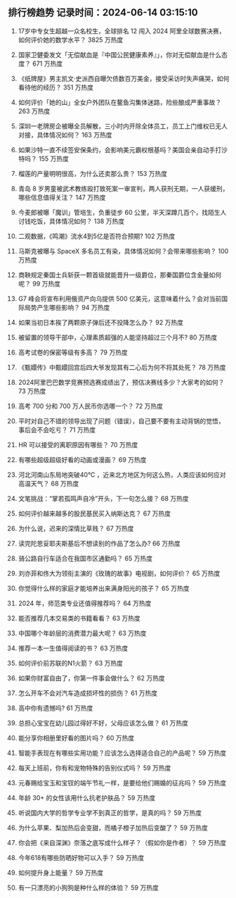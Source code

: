 
## 排行榜趋势 记录时间：2024-06-14 03:15:10
  
  1. 17岁中专女生超越一众名校生，全球排名 12 闯入 2024 阿里全球数赛决赛，如何评价她的数学水平？ 3825 万热度
    
  2. 国家卫健委发文「无偿献血是『中国公民健康素养』」，你对无偿献血是什么态度？ 671 万热度
    
  3. 《纸牌屋》男主凯文·史派西自曝欠债数百万美金，接受采访时失声痛哭，如何看待他的经历？ 351 万热度
    
  4. 如何评价「她的山」全女户外团队在鳌鱼沟集体迷路，险些酿成严重事故？ 263 万热度
    
  5. 深圳一老牌房企被曝全员解散，三小时内开除全体员工，员工上门维权已无人对接，具体情况如何？ 163 万热度
    
  6. 如果沙特一直不续签安保条约，会影响美元霸权根基吗？美国会亲自动手打沙特吗？ 155 万热度
    
  7. 榴莲的产量明明很高，为什么还卖那么贵？ 153 万热度
    
  8. 青岛 8 岁男童被武术教练殴打致死案一审宣判，两人获刑无期，一人获缓刑，哪些信息值得关注？ 147 万热度
    
  9. 今麦郎被曝「魔训」管培生，负重徒步 60 公里，半天深蹲几百个，找陌生人讨钱吃饭，具体情况如何？ 138 万热度
    
  10. 二观数据，《鸣潮》流水4到5亿是否符合预期? 102 万热度
    
  11. 马斯克被曝与 SpaceX 多名员工有染，具体情况如何？会带来哪些影响？ 100 万热度
    
  12. 商鞅规定秦国士兵斩获一颗首级就能晋升一级爵位，那秦国爵位含金量如何呢？ 99 万热度
    
  13. G7 峰会将宣布利用俄资产向乌提供 500 亿美元，这意味着什么？会对当前国际局势产生哪些影响？ 94 万热度
    
  14. 如果当初日本挨了两颗原子弹后还不投降怎么办？ 92 万热度
    
  15. 被留置的领导干部中，心理素质超强的人能坚持超过三个月不? 80 万热度
    
  16. 高考试卷的保密等级有多高？ 79 万热度
    
  17. 《甄嬛传》中甄嬛回宫后四大爷发现其有二心后为何不将其处死？ 78 万热度
    
  18. 2024阿里巴巴数学竞赛预选赛成绩出了，预估决赛线多少？大家考的如何？ 73 万热度
    
  19. 高考 700 分和 700 万人民币你选哪一个？ 72 万热度
    
  20. 平时对自己不错的领导出现了问题（错误），自己要不要有主动背锅的觉悟，事后会不会吃亏？ 71 万热度
    
  21. HR 可以接受的离职原因有哪些？ 70 万热度
    
  22. 有哪些超级超级好看的动画或漫画？ 69 万热度
    
  23. 河北河南山东局地突破40℃ ，近来北方地区为何这么热，人类应该如何应对高温天气？ 68 万热度
    
  24. 文笔挑战：“掌若孤鸣声自冷”开头，下一句怎么接？ 68 万热度
    
  25. 如何评价越来越多的股民基民买入纳斯达克？ 67 万热度
    
  26. 为什么说，迟来的深情比草贱？ 67 万热度
    
  27. 读完陀思妥耶夫斯基后不想读别的作品了怎么办? 66 万热度
    
  28. 骑公路自行车适合在我国市区通勤吗？ 65 万热度
    
  29. 刘亦菲和佟大为领衔主演的《玫瑰的故事》电视剧，如何评价？ 65 万热度
    
  30. 你觉得什么样的家庭才能培养出来满身阳光的孩子？ 65 万热度
    
  31. 2024 年，师范类专业还值得推荐吗？ 64 万热度
    
  32. 能否推荐几本交易类的书籍看看？ 63 万热度
    
  33. 中国哪个年龄层的消费潜力最大呢？ 63 万热度
    
  34. 推荐一本一生值得阅读的书？ 63 万热度
    
  35. 如何评价前苏联的N1火箭？ 63 万热度
    
  36. 如果你财富自由了，你第一件事会做什么？ 62 万热度
    
  37. 怎么开车不会对汽车造成损坏性的损伤？ 61 万热度
    
  38. 高中你有遗憾吗? 61 万热度
    
  39. 总担心宝宝在幼儿园过得好不好，父母应该怎么做？ 61 万热度
    
  40. 能分享你相册里好看的图片吗？ 60 万热度
    
  41. 智能手表现在有哪些实用功能？应该怎么选择适合自己的产品呢？ 59 万热度
    
  42. 每天上班前，你有和宠物特殊的告别仪式吗？ 59 万热度
    
  43. 元春赐给宝玉和宝钗的端午节礼一样，是要给他们赐婚的征兆吗？ 59 万热度
    
  44. 年龄 30+ 的女性该用什么抗老护肤品？ 59 万热度
    
  45. 听说国内大学的哲学专业学不到真正的哲学，是真的吗？ 59 万热度
    
  46. 为什么苹果、梨加热后会变甜，而橘子橙子加热后变酸了？ 59 万热度
    
  47. 你会把《来自深渊》奈落之底写成什么样子？（假如你是作者）？ 59 万热度
    
  48. 今年618有哪些防晒好物可以入手？ 59 万热度
    
  49. 如何提升身上能量？ 59 万热度
    
  50. 有一只漂亮的小狗狗是种什么样的体验？ 59 万热度
    